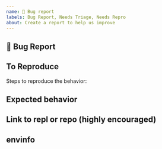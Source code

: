 ```yaml
---
name: 🐛 Bug report
labels: Bug Report, Needs Triage, Needs Repro
about: Create a report to help us improve
---
```


<!-- Love Jest? Please consider supporting our collective: 👉  https://opencollective.com/jest/donate -->

## 🐛 Bug Report

<!-- A clear and concise description of what the bug is. -->

## To Reproduce

Steps to reproduce the behavior:

## Expected behavior

<!-- A clear and concise description of what you expected to happen. -->

## Link to repl or repo (highly encouraged)

<!--
Please provide either a [repl.it demo](https://repl.it/languages/jest) or a minimal repository on GitHub.
Issues without a reproduction link are likely to stall.
-->

## envinfo

<!-- 
Run npx envinfo --preset jest
Paste the results here:
-->

```bash

```
